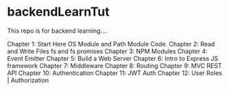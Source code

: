 # backendLearnTut
This repo is for backend learning....

Chapter 1: Start Here 
    OS Module and Path Module Code.
Chapter 2: Read and Write Files
    fs and fs promises
Chapter 3: NPM Modules
Chapter 4: Event Emitter
Chapter 5: Build a Web Server
Chapter 6: Intro to Express JS framework
Chapter 7: Middleware
Chapter 8: Routing
Chapter 9: MVC REST API
Chapter 10: Authentication
Chapter 11: JWT Auth
Chapter 12: User Roles | Authorization
